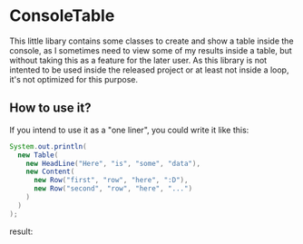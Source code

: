 # ConsoleTable
This little libary contains some classes to create and show a table inside the console,
as I sometimes need to view some of my results inside a table, but without taking this
as a feature for the later user. 
As this library is not intented to be used inside the released project or at least not
inside a loop, it's not optimized for this purpose. 

## How to use it?
If you intend to use it as a "one liner", you could write it like this:
```Java
System.out.println(
  new Table(
    new HeadLine("Here", "is", "some", "data"),
    new Content(
      new Row("first", "row", "here", ":D"),
      new Row("second", "row", "here", "...")
    )
  )
);
```
result:
